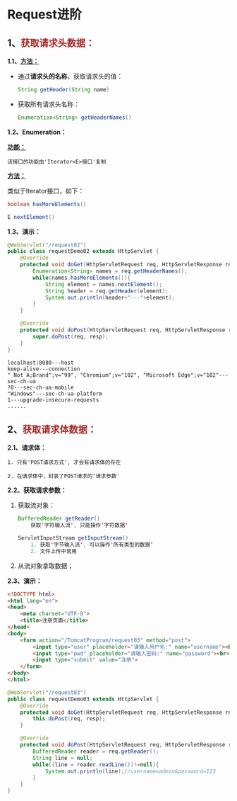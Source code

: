 # Request进阶

## 1、<span style="color:brown">获取请求头数据：</span>

**1.1、<u>方法：</u>**

- 通过**请求头的名称**，获取请求头的值：

  ```java
  String getHeader(String name)
  ```

- 获取所有请求头名称：

  ```java
  Enumeration<String> getHeaderNames()
  ```

**1.2、Enumeration<E>：**

**<u>功能：</u>**

```apl
该接口的功能由'Iterator<E>接口'复制
```

**<u>方法：</u>**

类似于Iterator<E>接口，如下：

```java
boolean hasMoreElements()
```

```java
E nextElement()
```

**1.3、演示：**

```java
@WebServlet("/request02")
public class requestDemo02 extends HttpServlet {
    @Override
    protected void doGet(HttpServletRequest req, HttpServletResponse resp) throws ServletException, IOException {
        Enumeration<String> names = req.getHeaderNames();
        while(names.hasMoreElements()){
            String element = names.nextElement();
            String header = req.getHeader(element);
            System.out.println(header+"---"+element);
        }
    }

    @Override
    protected void doPost(HttpServletRequest req, HttpServletResponse resp) throws ServletException, IOException {
        super.doPost(req, resp);
    }
}
```

```apl
localhost:8080---host
keep-alive---connection
" Not A;Brand";v="99", "Chromium";v="102", "Microsoft Edge";v="102"---sec-ch-ua
?0---sec-ch-ua-mobile
"Windows"---sec-ch-ua-platform
1---upgrade-insecure-requests
......
```



## 2、<span style="color:brown">获取请求体数据：</span>

**2.1、请求体：**

```apl
1. 只有'POST请求方式', 才会有请求体的存在

2. 在请求体中，封装了POST请求的'请求参数'
```

**2.2、获取请求参数：**

1. 获取流对象：

   ```java
   BufferedReader getReader()
       获取'字符输入流', 只能操作'字符数据'
   ```

   ```java
   ServletInputStream getInputStream()
       1. 获取'字节输入流', 可以操作'所有类型的数据'
       2. 文件上传中常用
   ```

2. 从流对象拿取数据；

**2.3、演示：**

```HTML
<!DOCTYPE html>
<html lang="en">
<head>
    <meta charset="UTF-8">
    <title>注册页面</title>
</head>
<body>
    <form action="/TomcatProgram/request03" method="post">
        <input type="user" placeholder="请输入用户名:" name="username"><br>
        <input type="pwd" placeholder="请输入密码:" name="password"><br>
        <input type="submit" value="注册">
    </form>
</body>
</html>
```

```java
@WebServlet("/request03")
public class requestDemo03 extends HttpServlet {
    @Override
    protected void doGet(HttpServletRequest req, HttpServletResponse resp) throws ServletException, IOException {
        this.doPost(req, resp);
    }

    @Override
    protected void doPost(HttpServletRequest req, HttpServletResponse resp) throws ServletException, IOException {
        BufferedReader reader = req.getReader();
        String line = null;
        while((line = reader.readLine())!=null){
            System.out.println(line);//username=admin&password=123
        }
    }
}
```

